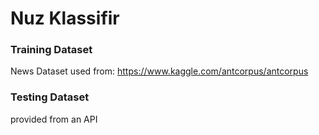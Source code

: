 # Nuz Klassifir

### Training Dataset
News Dataset used from:
https://www.kaggle.com/antcorpus/antcorpus

### Testing Dataset
provided from an API
